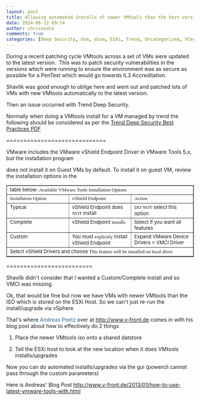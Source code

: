 ```yaml
---
layout: post
title: Allowing automated installs of newer VMtools than the host version (Caveat for Trend Deep Security)
date: 2014-06-12 09:14
author: chrisneale
comments: true
categories: [Deep Security, dsm, dsva, ESXi, Trend, Uncategorized, VCenter, Virtualisation, Virtualization, vmtools, VMWare, vsphere, Windows]
---
```

During a recent patching cycle VMtools across a set of VMs were updated to the latest version.  This was to patch security vulnerabilities in the versions which were running to ensure the environment was as secure as possible for a PenTest which would go towards IL3 Accreditation.

Shavlik was good enough to oblige here and went out and patched lots of VMs with new VMtools automatically to the latest version.

Then an issue occurred with Trend Deep Security.

Normally when doing a VMtools install for a VM managed by trend the following should be considered as per the <a href="http://files.trendmicro.com/documentation/guides/deep_security/DS%209.0%20Best%20Practice%20Guide.pdf">Trend Deep Security Best Practices PDF </a>

=============================

VMware includes the VMware vShield Endpoint Driver in VMware Tools 5.x, but the installation program

does not install it on Guest VMs by default. To install it on guest VM, review the installation options in the
<table dir="LTR" border="1" width="534" cellspacing="0" cellpadding="7">
<tbody>
<tr>
<td colspan="3" valign="TOP" height="7"><span style="font-size:small;">table below: </span><span style="font-family:Interstate-Light, Interstate-Light;font-size:small;"><span style="font-family:Interstate-Light, Interstate-Light;font-size:small;">Available VMware Tools Installation Options </span></span></td>
</tr>
<tr>
<td valign="TOP" width="33%" height="7"><span style="font-family:Interstate-Light, Interstate-Light;font-size:small;"><span style="font-family:Interstate-Light, Interstate-Light;font-size:small;">Installation Option </span></span></td>
<td valign="TOP" width="33%" height="7"><span style="font-family:Interstate-Light, Interstate-Light;font-size:small;"><span style="font-family:Interstate-Light, Interstate-Light;font-size:small;">vShield Endpoint </span></span></td>
<td valign="TOP" width="33%" height="7"><span style="font-family:Interstate-Light, Interstate-Light;font-size:small;"><span style="font-family:Interstate-Light, Interstate-Light;font-size:small;">Action </span></span></td>
</tr>
<tr>
<td valign="TOP" width="33%" height="14"><span style="font-size:small;">Typical </span></td>
<td valign="TOP" width="33%" height="14"><span style="font-size:small;">vShield Endpoint does </span><span style="font-family:Interstate-Light, Interstate-Light;font-size:small;"><span style="font-family:Interstate-Light, Interstate-Light;font-size:small;">NOT </span></span><span style="font-size:small;">install </span></td>
<td valign="TOP" width="33%" height="14"><span style="font-family:Interstate-Light, Interstate-Light;font-size:small;"><span style="font-family:Interstate-Light, Interstate-Light;font-size:small;">DO NOT </span></span><span style="font-size:small;">select this option </span></td>
</tr>
<tr>
<td valign="TOP" width="33%" height="14"><span style="font-size:small;">Complete </span></td>
<td valign="TOP" width="33%" height="14"><span style="font-size:small;">vShield Endpoint </span><span style="font-family:Interstate-Light, Interstate-Light;font-size:small;"><span style="font-family:Interstate-Light, Interstate-Light;font-size:small;">installs </span></span></td>
<td valign="TOP" width="33%" height="14"><span style="font-size:small;">Select if you want all features </span></td>
</tr>
<tr>
<td valign="TOP" width="33%" height="23"><span style="font-size:small;">Custom </span></td>
<td valign="TOP" width="33%" height="23"><span style="font-size:small;">You must </span><span style="font-family:Interstate-Light, Interstate-Light;font-size:small;"><span style="font-family:Interstate-Light, Interstate-Light;font-size:small;">explicitly </span></span><span style="font-size:small;">install vShield Endpoint </span></td>
<td valign="TOP" width="33%" height="23"><span style="font-size:small;">Expand VMware Device Drivers &gt; VMCI Driver </span></td>
</tr>
<tr>
<td colspan="3" valign="TOP" height="14"><span style="font-size:small;">Select vShield Drivers and choose </span><span style="font-family:Interstate-Light, Interstate-Light;font-size:small;"><span style="font-family:Interstate-Light, Interstate-Light;font-size:small;">This feature will be installed on local drive. </span></span></td>
</tr>
</tbody>
</table>
=========================

Shavlik didn't consider that I wanted a Custom/Complete install and so VMCI was missing.

Ok, that would be fine but now we have VMs with newer VMtools than the ISO which is stored on the ESXi Host. So we can't just re-run the install/upgrade via vSphere

That's where <span style="color:#336699;">Andreas Peetz </span>over at http://www.v-front.de comes in with his blog post about how to effectively do 2 things

1. Place the newer VMtools iso onto a shared datstore

2. Tell the ESXi host to look at the new location when it does VMtools installs/upgrades

Now you can do automated installs/upgrades via the gui (powercli cannot pass through the custom parameters)

Here is Andreas' Blog Post <a href="http://www.v-front.de/2013/01/how-to-use-latest-vmware-tools-with.html">http://www.v-front.de/2013/01/how-to-use-latest-vmware-tools-with.html</a>

&nbsp;
